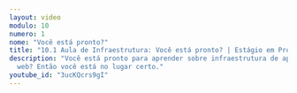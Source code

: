 ```yaml
---
layout: video
modulo: 10
numero: 1
nome: "Você está pronto?"
title: "10.1 Aula de Infraestrutura: Você está pronto? | Estágio em Programação"
description: "Você está pronto para aprender sobre infraestrutura de aplicações
  web? Então você está no lugar certo."
youtube_id: "3ucKQcrs9gI"
---
```

